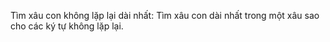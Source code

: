 Tìm xâu con không lặp lại dài nhất: Tìm xâu con dài nhất trong một xâu sao cho các ký tự không lặp lại.